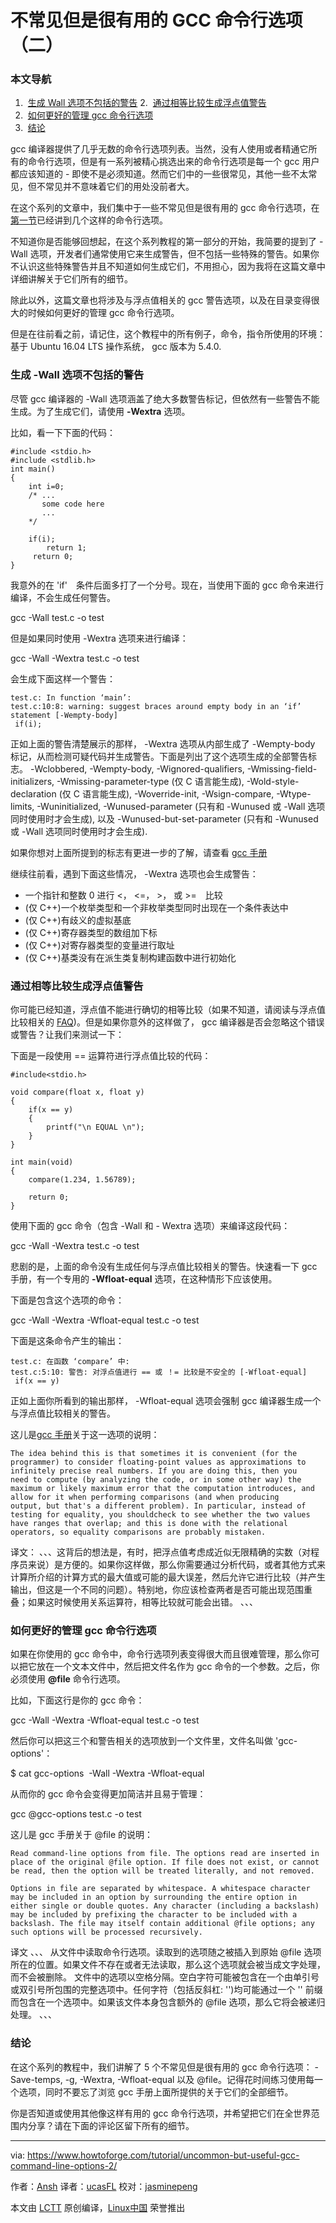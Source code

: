 不常见但是很有用的 GCC 命令行选项 （二）
============================================================

### 本文导航
1.  [生成 Wall 选项不包括的警告][1]
2.  [通过相等比较生成浮点值警告][2]
3.  [如何更好的管理 gcc 命令行选项][3]
4.  [结论][4]

gcc 编译器提供了几乎无数的命令行选项列表。当然，没有人使用或者精通它所有的命令行选项，但是有一系列被精心挑选出来的命令行选项是每一个 gcc 用户都应该知道的 - 即使不是必须知道。然而它们中的一些很常见，其他一些不太常见，但不常见并不意味着它们的用处没前者大。

在这个系列的文章中，我们集中于一些不常见但是很有用的 gcc 命令行选项，在[第一节][5]已经讲到几个这样的命令行选项。

不知道你是否能够回想起，在这个系列教程的第一部分的开始，我简要的提到了 - Wall 选项，开发者们通常使用它来生成警告，但不包括一些特殊的警告。如果你不认识这些特殊警告并且不知道如何生成它们，不用担心，因为我将在这篇文章中详细讲解关于它们所有的细节。

除此以外，这篇文章也将涉及与浮点值相关的 gcc 警告选项，以及在目录变得很大的时候如何更好的管理 gcc 命令行选项。

但是在往前看之前，请记住，这个教程中的所有例子，命令，指令所使用的环境：基于 Ubuntu 16.04 LTS 操作系统， gcc 版本为 5.4.0.

### 生成 -Wall 选项不包括的警告

尽管 gcc 编译器的 -Wall 选项涵盖了绝大多数警告标记，但依然有一些警告不能生成。为了生成它们，请使用 **-Wextra** 选项。

比如，看一下下面的代码：

```
#include <stdio.h>
#include <stdlib.h>
int main()
{
    int i=0;
    /* ...
       some code here 
       ...
    */

    if(i);
        return 1;
     return 0; 
}
```


我意外的在 'if'　条件后面多打了一个分号。现在，当使用下面的 gcc 命令来进行编译，不会生成任何警告。

gcc -Wall test.c -o test

但是如果同时使用 -Wextra 选项来进行编译：

gcc -Wall -Wextra test.c -o test

会生成下面这样一个警告：

```
test.c: In function ‘main’:
test.c:10:8: warning: suggest braces around empty body in an ‘if’ statement [-Wempty-body]
 if(i);
```

正如上面的警告清楚展示的那样， -Wextra 选项从内部生成了 -Wempty-body 标记，从而检测可疑代码并生成警告。下面是列出了这个选项生成的全部警告标志。
-Wclobbered, -Wempty-body, -Wignored-qualifiers, -Wmissing-field-initializers, -Wmissing-parameter-type (仅 C 语言能生成), -Wold-style-declaration (仅 C 语言能生成), -Woverride-init, -Wsign-compare, -Wtype-limits, -Wuninitialized, -Wunused-parameter (只有和 -Wunused 或 -Wall 选项同时使用时才会生成), 以及 -Wunused-but-set-parameter (只有和 -Wunused 或 -Wall 选项同时使用时才会生成). 

如果你想对上面所提到的标志有更进一步的了解，请查看 [gcc 手册][6]

继续往前看，遇到下面这些情况， -Wextra 选项也会生成警告：

*   一个指针和整数 0 进行 <， <=， >， 或 >=　比较
*   (仅 C++)一个枚举类型和一个非枚举类型同时出现在一个条件表达中
*   (仅 C++)有歧义的虚拟基底
*   (仅 C++)寄存器类型的数组加下标
*   (仅 C++)对寄存器类型的变量进行取址
*   (仅 C++)基类没有在派生类复制构建函数中进行初始化

### 通过相等比较生成浮点值警告

你可能已经知道，浮点值不能进行确切的相等比较（如果不知道，请阅读与浮点值比较相关的 [FAQ][7])。但是如果你意外的这样做了， gcc 编译器是否会忽略这个错误或警告？让我们来测试一下：

下面是一段使用 == 运算符进行浮点值比较的代码：

```
#include<stdio.h>

void compare(float x, float y)
{
    if(x == y)
    {
        printf("\n EQUAL \n");
    }
}

int main(void)
{
    compare(1.234, 1.56789);

    return 0; 
}
```

使用下面的 gcc 命令（包含 -Wall 和 - Wextra 选项）来编译这段代码：

gcc -Wall -Wextra test.c -o test

悲剧的是，上面的命令没有生成任何与浮点值比较相关的警告。快速看一下 gcc 手册，有一个专用的 **-Wfloat-equal** 选项，在这种情形下应该使用。

下面是包含这个选项的命令：

gcc -Wall -Wextra -Wfloat-equal test.c -o test

下面是这条命令产生的输出：

```
test.c: 在函数 ‘compare’ 中:
test.c:5:10: 警告: 对浮点值进行 == 或 ！= 比较是不安全的 [-Wfloat-equal]
 if(x == y)
```

正如上面你所看到的输出那样， -Wfloat-equal 选项会强制 gcc 编译器生成一个与浮点值比较相关的警告。

这儿是[gcc 手册][8]关于这一选项的说明：

```
The idea behind this is that sometimes it is convenient (for the programmer) to consider floating-point values as approximations to infinitely precise real numbers. If you are doing this, then you
need to compute (by analyzing the code, or in some other way) the maximum or likely maximum error that the computation introduces, and allow for it when performing comparisons (and when producing
output, but that's a different problem). In particular, instead of testing for equality, you shouldcheck to see whether the two values have ranges that overlap; and this is done with the relational operators, so equality comparisons are probably mistaken.
```
译文：
、、、这背后的想法是，有时，把浮点值考虑成近似无限精确的实数（对程序员来说）是方便的。如果你这样做，那么你需要通过分析代码，或者其他方式来计算所介绍的计算方式的最大值或可能的最大误差，然后允许它进行比较（并产生输出，但这是一个不同的问题）。特别地，你应该检查两者是否可能出现范围重叠；如果这时候使用关系运算符，相等比较就可能会出错。
、、、

### 如何更好的管理 gcc 命令行选项

如果在你使用的 gcc 命令中，命令行选项列表变得很大而且很难管理，那么你可以把它放在一个文本文件中，然后把文件名作为 gcc 命令的一个参数。之后，你必须使用 **@file** 命令行选项。

比如，下面这行是你的 gcc 命令：

gcc -Wall -Wextra -Wfloat-equal test.c -o test

然后你可以把这三个和警告相关的选项放到一个文件里，文件名叫做 'gcc-options'：

$ cat gcc-options 
-Wall -Wextra -Wfloat-equal


从而你的 gcc 命令会变得更加简洁并且易于管理：

gcc @gcc-options test.c -o test

这儿是 gcc 手册关于 @file 的说明：

```
Read command-line options from file. The options read are inserted in place of the original @file option. If file does not exist, or cannot be read, then the option will be treated literally, and not removed.

Options in file are separated by whitespace. A whitespace character may be included in an option by surrounding the entire option in either single or double quotes. Any character (including a backslash) may be included by prefixing the character to be included with a backslash. The file may itself contain additional @file options; any such options will be processed recursively.
```
译文
、、、
从文件中读取命令行选项。读取到的选项随之被插入到原始 @file 选项所在的位置。如果文件不存在或者无法读取，那么这个选项就会被当成文字处理，而不会被删除。
文件中的选项以空格分隔。空白字符可能被包含在一个由单引号或双引号所包围的完整选项中。任何字符（包括反斜杠: '\')均可能通过一个 '\' 前缀而包含在一个选项中。如果该文件本身包含额外的 @file 选项，那么它将会被递归处理。
、、、

### 结论

在这个系列的教程中，我们讲解了 5 个不常见但是很有用的 gcc 命令行选项： -Save-temps, -g, -Wextra, -Wfloat-equal 以及 @file。记得花时间练习使用每一个选项，同时不要忘了浏览 gcc 手册上面所提供的关于它们的全部细节。

你是否知道或使用其他像这样有用的 gcc 命令行选项，并希望把它们在全世界范围内分享？请在下面的评论区留下所有的细节。


--------------------------------------------------------------------------------

via: https://www.howtoforge.com/tutorial/uncommon-but-useful-gcc-command-line-options-2/

作者：[Ansh][a]
译者：[ucasFL](https://github.com/ucasFL)
校对：[jasminepeng](https://github.com/jasminepeng)

本文由 [LCTT](https://github.com/LCTT/TranslateProject) 原创编译，[Linux中国](https://linux.cn/) 荣誉推出

[a]:https://twitter.com/howtoforgecom
[1]:https://www.howtoforge.com/tutorial/uncommon-but-useful-gcc-command-line-options-2/#enable-warnings-that-arent-covered-by-wall
[2]:https://www.howtoforge.com/tutorial/uncommon-but-useful-gcc-command-line-options-2/#enable-warning-fornbspfloating-point-values-in-equity-comparisons
[3]:https://www.howtoforge.com/tutorial/uncommon-but-useful-gcc-command-line-options-2/#how-to-better-manage-gcc-command-line-options
[4]:https://www.howtoforge.com/tutorial/uncommon-but-useful-gcc-command-line-options-2/#conclusion
[5]:https://www.howtoforge.com/tutorial/uncommon-but-useful-gcc-command-line-options/
[6]:https://linux.die.net/man/1/gcc
[7]:https://isocpp.org/wiki/faq/newbie
[8]:https://linux.die.net/man/1/gcc
